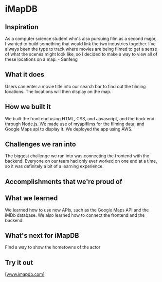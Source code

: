 # iMapDB 

## Inspiration
As a computer science student who's also pursuing film as a second major, I wanted to build something that would link the two industries together. I've always been the type to track where movies are being filmed to get a sense of what the scenes might look like, so I decided to make a way to view all of these locations on a map. - Sanfeng

## What it does
Users can enter a movie title into our search bar to find out the filming locations. The locations will then display on the map.

## How we built it
We built the front end using HTML, CSS, and Javascript, and the back end through Node.js. We made use of myapifilms for the filming data, and Google Maps api to display it. We deployed the app using AWS.

## Challenges we ran into
The biggest challenge we ran into was connecting the frontend with the backend. Everyone on our team had only ever worked on one end at a time, so it was definitely a bit of a learning experience.

## Accomplishments that we're proud of


## What we learned
We learned how to use new APIs, such as the Google Maps API and the iMDb database. We also learned how to connect the frontend and the backend.

## What's next for iMapDB
Find a way to show the hometowns of the actor

## Try it out
[www.imapdb.com]



